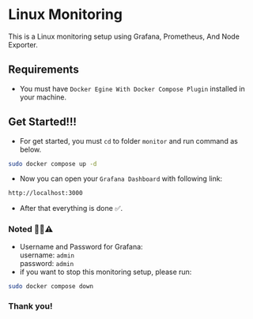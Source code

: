 
# Linux Monitoring

This is a Linux monitoring setup using Grafana, Prometheus, And Node Exporter.

## Requirements
- You must have <code>Docker Egine With Docker Compose Plugin</code> installed in your machine.

## Get Started!!!
- For get started, you must <code>cd</code> to folder <code>monitor</code> and run command as below.

```bash
sudo docker compose up -d
```

- Now you can open your <code>Grafana Dashboard</code> with following link:

```bash
http://localhost:3000
```

- After that everything is done ✅. 

### Noted 🚨🚧⚠️
- Username and Password for Grafana:\
  username: <code>admin</code> \
  password: <code>admin</code>
- if you want to stop this monitoring setup, please run:

```bash
sudo docker compose down
```

### Thank you!
